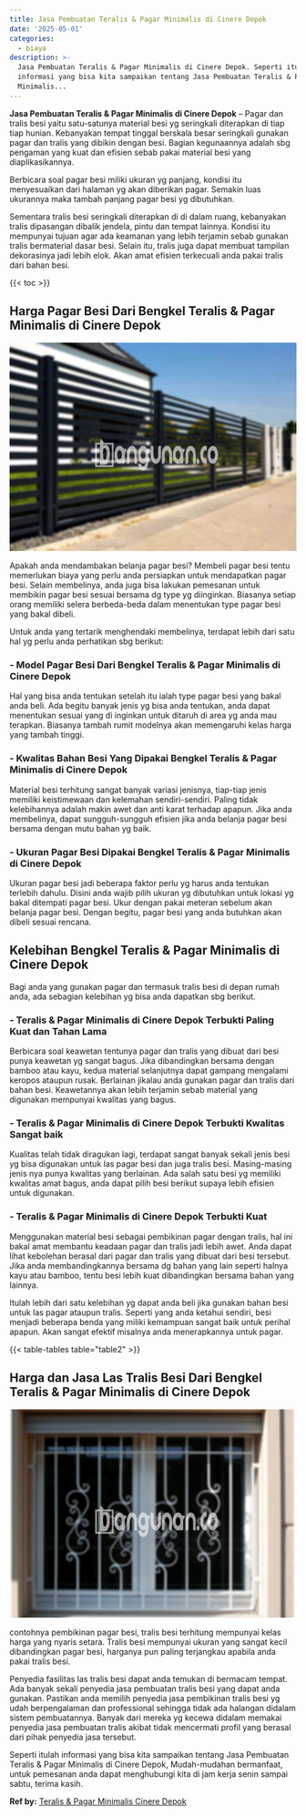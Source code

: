 ```yaml
---
title: Jasa Pembuatan Teralis & Pagar Minimalis di Cinere Depok
date: '2025-05-01'
categories:
  - biaya
description: >-
  Jasa Pembuatan Teralis & Pagar Minimalis di Cinere Depok. Seperti itulah
  informasi yang bisa kita sampaikan tentang Jasa Pembuatan Teralis & Pagar
  Minimalis...
---
```


**Jasa Pembuatan Teralis & Pagar Minimalis di Cinere Depok** – Pagar dan tralis besi yaitu satu-satunya material besi yg seringkali diterapkan di tiap tiap hunian. Kebanyakan tempat tinggal berskala besar seringkali gunakan pagar dan tralis yang dibikin dengan besi. Bagian kegunaannya adalah sbg pengaman yang kuat dan efisien sebab pakai material besi yang diaplikasikannya.

Berbicara soal pagar besi miliki ukuran yg panjang, kondisi itu menyesuaikan dari halaman yg akan diberikan pagar. Semakin luas ukurannya maka tambah panjang pagar besi yg dibutuhkan.

Sementara tralis besi seringkali diterapkan di di dalam ruang, kebanyakan tralis dipasangan dibalik jendela, pintu dan tempat lainnya. Kondisi itu mempunyai tujuan agar ada keamanan yang lebih terjamin sebab gunakan tralis bermaterial dasar besi. Selain itu, tralis juga dapat membuat tampilan dekorasinya jadi lebih elok. Akan amat efisien terkecuali anda pakai tralis dari bahan besi.

{{< toc >}}

## Harga Pagar Besi Dari Bengkel Teralis & Pagar Minimalis di Cinere Depok

![Jasa Pembuatan Teralis & Pagar Minimalis di Cinere Depok](/images/pagar-minimalis-murah-47.png)

Apakah anda mendambakan belanja pagar besi? Membeli pagar besi tentu memerlukan biaya yang perlu anda persiapkan untuk mendapatkan pagar besi. Selain membelinya, anda juga bisa lakukan pemesanan untuk membikin pagar besi sesuai bersama dg type yg diinginkan. Biasanya setiap orang memiliki selera berbeda-beda dalam menentukan type pagar besi yang bakal dibeli.

Untuk anda yang tertarik menghendaki membelinya, terdapat lebih dari satu hal yg perlu anda perhatikan sbg berikut:
### \- Model Pagar Besi Dari Bengkel Teralis & Pagar Minimalis di Cinere Depok

Hal yang bisa anda tentukan setelah itu ialah type pagar besi yang bakal anda beli. Ada begitu banyak jenis yg bisa anda tentukan, anda dapat menentukan sesuai yang di inginkan untuk ditaruh di area yg anda mau terapkan. Biasanya tambah rumit modelnya akan memengaruhi kelas harga yang tambah tinggi.

### \- Kwalitas Bahan Besi Yang Dipakai Bengkel Teralis & Pagar Minimalis di Cinere Depok

Material besi terhitung sangat banyak variasi jenisnya, tiap-tiap jenis memiliki keistimewaan dan kelemahan sendiri-sendiri. Paling tidak kelebihannya adalah makin awet dan anti karat terhadap apapun. Jika anda membelinya, dapat sungguh-sungguh efisien jika anda belanja pagar besi bersama dengan mutu bahan yg baik.

### \- Ukuran Pagar Besi Dipakai Bengkel Teralis & Pagar Minimalis di Cinere Depok

Ukuran pagar besi jadi beberapa faktor perlu yg harus anda tentukan terlebih dahulu. Disini anda wajib pilih ukuran yg dibutuhkan untuk lokasi yg bakal ditempati pagar besi. Ukur dengan pakai meteran sebelum akan belanja pagar besi. Dengan begitu, pagar besi yang anda butuhkan akan dibeli sesuai rencana.

## Kelebihan Bengkel Teralis & Pagar Minimalis di Cinere Depok

Bagi anda yang gunakan pagar dan termasuk tralis besi di depan rumah anda, ada sebagian kelebihan yg bisa anda dapatkan sbg berikut.

### \- Teralis & Pagar Minimalis di Cinere Depok Terbukti Paling Kuat dan Tahan Lama

Berbicara soal keawetan tentunya pagar dan tralis yang dibuat dari besi punya keawetan yg sangat bagus. Jika dibandingkan bersama dengan bamboo atau kayu, kedua material selanjutnya dapat gampang mengalami keropos ataupun rusak. Berlainan jikalau anda gunakan pagar dan tralis dari bahan besi. Keawetannya akan lebih terjamin sebab material yang digunakan mempunyai kwalitas yang bagus.

### \- Teralis & Pagar Minimalis di Cinere Depok Terbukti Kwalitas Sangat baik

Kualitas telah tidak diragukan lagi, terdapat sangat banyak sekali jenis besi yg bisa digunakan untuk las pagar besi dan juga tralis besi. Masing-masing jenis nya punya kwalitas yang berlainan. Ada salah satu besi yg memiliki kwalitas amat bagus, anda dapat pilih besi berikut supaya lebih efisien untuk digunakan.

### \- Teralis & Pagar Minimalis di Cinere Depok Terbukti Kuat

Menggunakan material besi sebagai pembikinan pagar dengan tralis, hal ini bakal amat membantu keadaan pagar dan tralis jadi lebih awet. Anda dapat lihat kebolehan berasal dari pagar dan tralis yang dibuat dari besi tersebut. Jika anda membandingkannya bersama dg bahan yang lain seperti halnya kayu atau bamboo, tentu besi lebih kuat dibandingkan bersama bahan yang lainnya.

Itulah lebih dari satu kelebihan yg dapat anda beli jika gunakan bahan besi untuk las pagar ataupun tralis. Seperti yang anda ketahui sendiri, besi menjadi beberapa benda yang miliki kemampuan sangat baik untuk perihal apapun. Akan sangat efektif misalnya anda menerapkannya untuk pagar.

{{< table-tables table="table2" >}}

## Harga dan Jasa Las Tralis Besi Dari Bengkel Teralis & Pagar Minimalis di Cinere Depok

![Jasa Pembuatan Teralis & Pagar Minimalis di Cinere Depok](/images/teralis-minimalis-murah-15.png)

contohnya pembikinan pagar besi, tralis besi terhitung mempunyai kelas harga yang nyaris setara. Tralis besi mempunyai ukuran yang sangat kecil dibandingkan pagar besi, harganya pun paling terjangkau apabila anda pakai tralis besi.

Penyedia fasilitas las tralis besi dapat anda temukan di bermacam tempat. Ada banyak sekali penyedia jasa pembuatan tralis besi yang dapat anda gunakan. Pastikan anda memilih penyedia jasa pembikinan tralis besi yg udah berpengalaman dan professional sehingga tidak ada halangan didalam sistem pembuatannya. Banyak dari mereka yg kecewa didalam memakai penyedia jasa pembuatan tralis akibat tidak mencermati profil yang berasal dari pihak penyedia jasa tersebut.

Seperti itulah informasi yang bisa kita sampaikan tentang Jasa Pembuatan Teralis & Pagar Minimalis di Cinere Depok, Mudah-mudahan bermanfaat, untuk pemesanan anda dapat menghubungi kita di jam kerja senin sampai sabtu, terima kasih.

**Ref by:** [Teralis & Pagar Minimalis Cinere Depok](https://id.wikipedia.org/wiki/Teralis)
